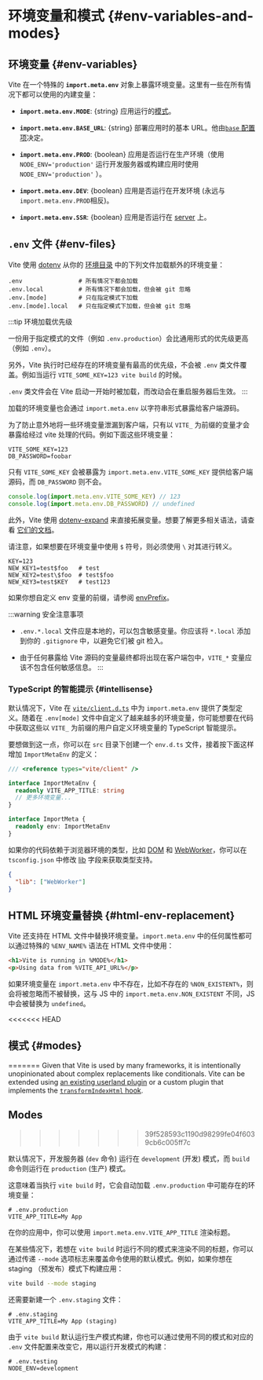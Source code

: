 # 环境变量和模式 {#env-variables-and-modes}

## 环境变量 {#env-variables}

Vite 在一个特殊的 **`import.meta.env`** 对象上暴露环境变量。这里有一些在所有情况下都可以使用的内建变量：

- **`import.meta.env.MODE`**: {string} 应用运行的[模式](#modes)。

- **`import.meta.env.BASE_URL`**: {string} 部署应用时的基本 URL。他由[`base` 配置项](/config/shared-options.md#base)决定。

- **`import.meta.env.PROD`**: {boolean} 应用是否运行在生产环境（使用 `NODE_ENV='production'` 运行开发服务器或构建应用时使用 `NODE_ENV='production'` ）。

- **`import.meta.env.DEV`**: {boolean} 应用是否运行在开发环境 (永远与 `import.meta.env.PROD`相反)。

- **`import.meta.env.SSR`**: {boolean} 应用是否运行在 [server](./ssr.md#conditional-logic) 上。

## `.env` 文件 {#env-files}

Vite 使用 [dotenv](https://github.com/motdotla/dotenv) 从你的 [环境目录](/config/shared-options.md#envdir) 中的下列文件加载额外的环境变量：

```
.env                # 所有情况下都会加载
.env.local          # 所有情况下都会加载，但会被 git 忽略
.env.[mode]         # 只在指定模式下加载
.env.[mode].local   # 只在指定模式下加载，但会被 git 忽略
```

:::tip 环境加载优先级

一份用于指定模式的文件（例如 `.env.production`）会比通用形式的优先级更高（例如 `.env`）。

另外，Vite 执行时已经存在的环境变量有最高的优先级，不会被 `.env` 类文件覆盖。例如当运行 `VITE_SOME_KEY=123 vite build` 的时候。

`.env` 类文件会在 Vite 启动一开始时被加载，而改动会在重启服务器后生效。
:::

加载的环境变量也会通过 `import.meta.env` 以字符串形式暴露给客户端源码。

为了防止意外地将一些环境变量泄漏到客户端，只有以 `VITE_` 为前缀的变量才会暴露给经过 vite 处理的代码。例如下面这些环境变量：

```
VITE_SOME_KEY=123
DB_PASSWORD=foobar
```

只有 `VITE_SOME_KEY` 会被暴露为 `import.meta.env.VITE_SOME_KEY` 提供给客户端源码，而 `DB_PASSWORD` 则不会。

```js
console.log(import.meta.env.VITE_SOME_KEY) // 123
console.log(import.meta.env.DB_PASSWORD) // undefined
```

此外，Vite 使用 [dotenv-expand](https://github.com/motdotla/dotenv-expand) 来直接拓展变量。想要了解更多相关语法，请查看 [它们的文档](https://github.com/motdotla/dotenv-expand#what-rules-does-the-expansion-engine-follow)。

请注意，如果想要在环境变量中使用 `$` 符号，则必须使用 `\` 对其进行转义。

```
KEY=123
NEW_KEY1=test$foo   # test
NEW_KEY2=test\$foo  # test$foo
NEW_KEY3=test$KEY   # test123
```

如果你想自定义 env 变量的前缀，请参阅 [envPrefix](/config/shared-options.html#envprefix)。

  :::warning 安全注意事项

- `.env.*.local` 文件应是本地的，可以包含敏感变量。你应该将 `*.local` 添加到你的 `.gitignore` 中，以避免它们被 git 检入。

- 由于任何暴露给 Vite 源码的变量最终都将出现在客户端包中，`VITE_*` 变量应该不包含任何敏感信息。
  :::

### TypeScript 的智能提示 {#intellisense}

默认情况下，Vite 在 [`vite/client.d.ts`](https://github.com/vitejs/vite/blob/main/packages/vite/client.d.ts) 中为 `import.meta.env` 提供了类型定义。随着在 `.env[mode]` 文件中自定义了越来越多的环境变量，你可能想要在代码中获取这些以 `VITE_` 为前缀的用户自定义环境变量的 TypeScript 智能提示。

要想做到这一点，你可以在 `src` 目录下创建一个 `env.d.ts` 文件，接着按下面这样增加 `ImportMetaEnv` 的定义：

```typescript
/// <reference types="vite/client" />

interface ImportMetaEnv {
  readonly VITE_APP_TITLE: string
  // 更多环境变量...
}

interface ImportMeta {
  readonly env: ImportMetaEnv
}
```

如果你的代码依赖于浏览器环境的类型，比如 [DOM](https://github.com/microsoft/TypeScript/blob/main/lib/lib.dom.d.ts) 和 [WebWorker](https://github.com/microsoft/TypeScript/blob/main/lib/lib.webworker.d.ts)，你可以在 `tsconfig.json` 中修改 [lib](https://www.typescriptlang.org/tsconfig#lib) 字段来获取类型支持。

```json
{
  "lib": ["WebWorker"]
}
```

## HTML 环境变量替换 {#html-env-replacement}
Vite 还支持在 HTML 文件中替换环境变量。`import.meta.env` 中的任何属性都可以通过特殊的 `%ENV_NAME%` 语法在 HTML 文件中使用：

```html
<h1>Vite is running in %MODE%</h1>
<p>Using data from %VITE_API_URL%</p>
```

如果环境变量在 `import.meta.env` 中不存在，比如不存在的 `%NON_EXISTENT%`，则会将被忽略而不被替换，这与 JS 中的 `import.meta.env.NON_EXISTENT` 不同，JS 中会被替换为 `undefined`。

<<<<<<< HEAD
## 模式 {#modes}
=======
Given that Vite is used by many frameworks, it is intentionally unopinionated about complex replacements like conditionals. Vite can be extended using [an existing userland plugin](https://github.com/vitejs/awesome-vite#transformers) or a custom plugin that implements the [`transformIndexHtml` hook](./api-plugin#transformindexhtml).

## Modes
>>>>>>> 39f528593c1190d98299fe04f6039cb6c005ff7c

默认情况下，开发服务器 (`dev` 命令) 运行在 `development` (开发) 模式，而 `build` 命令则运行在 `production` (生产) 模式。

这意味着当执行 `vite build` 时，它会自动加载 `.env.production` 中可能存在的环境变量：

```
# .env.production
VITE_APP_TITLE=My App
```

在你的应用中，你可以使用 `import.meta.env.VITE_APP_TITLE` 渲染标题。

在某些情况下，若想在 `vite build` 时运行不同的模式来渲染不同的标题，你可以通过传递 `--mode` 选项标志来覆盖命令使用的默认模式。例如，如果你想在 staging （预发布）模式下构建应用：

```bash
vite build --mode staging
```

还需要新建一个 `.env.staging` 文件：

```
# .env.staging
VITE_APP_TITLE=My App (staging)
```

由于 `vite build` 默认运行生产模式构建，你也可以通过使用不同的模式和对应的 `.env` 文件配置来改变它，用以运行开发模式的构建：

```
# .env.testing
NODE_ENV=development
```
